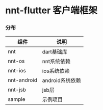 # nnt-flutter 客户端框架

### 分布

|组件|说明|
|---|---|
|nnt|dart基础库|
|nnt-os|nnt系统依赖|
|nnt-ios|ios系统依赖|
|nnt-android|android系统依赖|
|nnt-jsb|jsb层|
|sample|示例项目|
